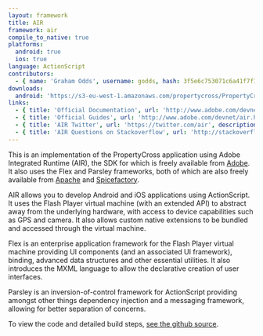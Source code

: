 ```yaml
---
layout: framework
title: AIR
framework: air
compile_to_native: true
platforms:
  android: true
  ios: true
language: ActionScript
contributors:
  - { name: 'Graham Odds', username: godds, hash: 3f5e6c753071c6a41f7f1dbb89daeb3b }
downloads:
  android: 'https://s3-eu-west-1.amazonaws.com/propertycross/PropertyCross-air-02f15438ddcf5b30196605abcdfd5d1548c6c1c2.apk'
links:
  - { title: 'Official Documentation', url: 'http://www.adobe.com/devnet/air/documentation.html', description: '- The official Adobe documentation for AIR.'}
  - { title: 'Official Guides', url: 'http://www.adobe.com/devnet/air.html', description: '- A collection of guides covering a wide range Adobe AIR topics.'}
  - { title: 'AIR Twitter', url: 'https://twitter.com/air', description: '- The official Adobe AIR Twitter account.'}
  - { title: 'AIR Questions on Stackoverflow', url: 'http://stackoverflow.com/questions/tagged/air', description: '- Questions and answers relating to Adobe AIR on Stackoverflow.'}
---
```


This is an implementation of the PropertyCross application using Adobe Integrated Runtime (AIR), the SDK for which is freely available from [Adobe](http://www.adobe.com/devnet/air/air-sdk-download.html).  It also uses the Flex and Parsley frameworks, both of which are also freely available from [Apache](http://incubator.apache.org/flex/) and [Spicefactory](http://www.spicefactory.org/parsley/).

AIR allows you to develop Android and iOS applications using ActionScript.  It uses the Flash Player virtual machine (with an extended API) to abstract away from the underlying hardware, with access to device capabilities such as GPS and camera.  It also allows custom native extensions to be bundled and accessed through the virtual machine.

Flex is an enterprise application framework for the Flash Player virtual machine providing UI components (and an associated UI framework), binding, advanced data structures and other essential utilities.  It also introduces the MXML language to allow the declarative creation of user interfaces.

Parsley is an inversion-of-control framework for ActionScript providing amongst other things dependency injection and a messaging framework, allowing for better separation of concerns.


To view the code and detailed build steps, <a href='{{ site.githuburl }}/tree/master/air'>see the github source</a>.
